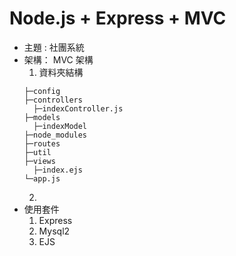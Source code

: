 # Node.js + Express + MVC

+ 主題 : 社團系統
+ 架構： MVC 架構
  1. 資料夾結構
    ```
    ├─config
    ├─controllers
      ├─indexController.js
    ├─models
      ├─indexModel
    ├─node_modules
    ├─routes
    ├─util
    ├─views
      ├─index.ejs
    └─app.js
    ```
  2.
+ 使用套件
  1. Express
  2. Mysql2
  3. EJS